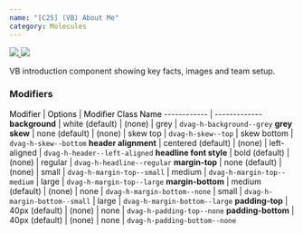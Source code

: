 ```yaml
---
name: "[C25] (VB) About Me"
category: Molecules
---
```


<a href="https://www.figma.com/file/YGsJLbagR6pXmnuZ7pPHsE/AEM-Content?node-id=4975%3A29187" target="_blank" class="dvag-lsg-figma-link" title="Show on Figma">
  <img src="../resources/lsg/figma-logo.svg" class="dvag-lsg-figma-link__icon" />
</a>

<a href="https://confluence.diva-e.com/pages/viewpage.action?pageId=186448480" target="_blank" class="dvag-lsg-confluence-link" title="Show on Confluence">
  <img src="../resources/lsg/confluence-logo.svg" class="dvag-lsg-confluence-link__icon" />
</a>

VB introduction component showing key facts, images and team setup.

### Modifiers

<span style="color: #000;">Modifier</span> | <span style="color: #000;">Options</span> | <span style="color: #000;">Modifier Class Name</span>
------------ | -------------
<b>background</b>                | white (default)           | (none)
                                 | grey                      | `dvag-h-background--grey`
<b>grey skew</b>                 | none (default)            | (none)
                                 | skew top                  | `dvag-h-skew--top`
                                 | skew bottom               | `dvag-h-skew--bottom`
<b>header alignment</b>          | centered (default)        | (none)
                                 | left-aligned              | `dvag-h-header--left-aligned`
<b>headline font style</b>       | bold (default)            | (none)
                                 | regular                   | `dvag-h-headline--regular`
<b>margin-top</b>                | none (default)            | (none)
                                 | small                     | `dvag-h-margin-top--small`
                                 | medium                    | `dvag-h-margin-top--medium`
                                 | large                     | `dvag-h-margin-top--large`
<b>margin-bottom</b>             | medium (default)          | (none)
                                 | none                      | `dvag-h-margin-bottom--none`
                                 | small                     | `dvag-h-margin-bottom--small`
                                 | large                     | `dvag-h-margin-bottom--large`
<b>padding-top</b>               | 40px (default)            | (none)
                                 | none                      | `dvag-h-padding-top--none`
<b>padding-bottom</b>            | 40px (default)            | (none)
                                 | none                      | `dvag-h-padding-bottom--none`

```dvag-m-c-25-vb-about-me:demo/c25-vb-about-me.html
```

